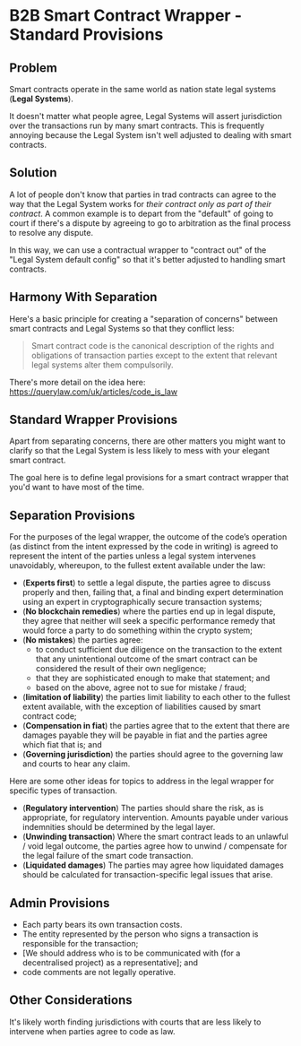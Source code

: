 # B2B Smart Contract Wrapper - Standard Provisions

## Problem

Smart contracts operate in the same world as nation state legal systems (**Legal Systems**).

It doesn't matter what people agree, Legal Systems will assert jurisdiction over the transactions run by many smart contracts.  This is frequently annoying because the Legal System isn't well adjusted to dealing with smart contracts.

## Solution

A lot of people don't know that parties in trad contracts can agree to the way that the Legal System works for _their contract only as part of their contract_.  A common example is to depart from the "default" of going to court if there's a dispute by agreeing to go to arbitration as the final process to resolve any dispute.

In this way, we can use a contractual wrapper to "contract out" of the "Legal System default config" so that it's better adjusted to handling smart contracts.

## Harmony With Separation

Here's a basic principle for creating a "separation of concerns" between smart contracts and Legal Systems so that they conflict less:

> Smart contract code is the canonical description of the rights and obligations of transaction parties except to the extent that relevant legal systems alter them compulsorily.

There's more detail on the idea here: https://querylaw.com/uk/articles/code_is_law

## Standard Wrapper Provisions

Apart from separating concerns, there are other matters you might want to clarify so that the Legal System is less likely to mess with your elegant smart contract.

The goal here is to define legal provisions for a smart contract wrapper that you'd want to have most of the time.

## Separation Provisions

For the purposes of the legal wrapper, the outcome of the code’s operation (as distinct from the intent expressed by the code in writing) is agreed to represent the intent of the parties unless a legal system intervenes unavoidably, whereupon, to the fullest extent available under the law:

- (**Experts first**) to settle a legal dispute, the parties agree to discuss properly and then, failing that, a final and binding expert determination using an expert in cryptographically secure transaction systems;
- (**No blockchain remedies**) where the parties end up in legal dispute, they agree that neither will seek a specific performance remedy that would force a party to do something within the crypto system;
- (**No mistakes**)  the parties agree:
	- to conduct sufficient due diligence on the transaction to the extent that any unintentional outcome of the smart contract can be considered the result of their own negligence;
	- that they are sophisticated enough to make that statement; and 
	- based on the above, agree not to sue for mistake / fraud;
- (**limitation of liability**) the parties limit liability to each other to the fullest extent available, with the exception of liabilities caused by smart contract code;
- (**Compensation in fiat**) the parties agree that to the extent that there are damages payable they will be payable in fiat and the parties agree which fiat that is; and
- (**Governing jurisdiction**) the parties should agree to the governing law and courts to hear any claim.

Here are some other ideas for topics to address in the legal wrapper for specific types of transaction.

- (**Regulatory intervention**) The parties should share the risk, as is appropriate, for regulatory intervention.  Amounts payable under various indemnities should be determined by the legal layer.
- (**Unwinding transaction**) Where the smart contract leads to an unlawful / void legal outcome, the parties agree how to unwind / compensate for the legal failure of the smart code transaction.
- (**Liquidated damages**) The parties may agree how liquidated damages should be calculated for transaction-specific legal issues that arise.

## Admin Provisions

- Each party bears its own transaction costs.
- The entity represented by the person who signs a transaction is responsible for the transaction;
- [We should address who is to be communicated with (for a decentralised project) as a representative]; and
- code comments are not legally operative.

## Other Considerations

It's likely worth finding jurisdictions with courts that are less likely to intervene when parties agree to code as law.
